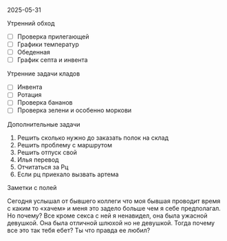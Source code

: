 2025-05-31


Утренний обход

- [ ] Проверка прилегающей
- [ ] Графики температур
- [ ] Обеденная
- [ ] График септа и инвента

Утренние задачи кладов
- [ ] Инвента
- [ ] Ротация
- [ ] Проверка бананов
- [ ] Проверка зелени и особенно моркови

Дополнительные задачи

1. Решить сколько нужно до заказать полок на склад
2. Решить проблему с маршрутом 
3. Решить отпуск свой
4. Илья перевод
5. Отчитаться за Рц
6. Если рц приехало вызвать артема

Заметки с полей

  Сегодня услышал от бывшего коллеги что моя бывшая проводит время с каким то «хачем» и меня это задело больше чем я себе предполагал. Но почему? Все кроме секса с ней я ненавидел, она была ужасной девушкой. Она была отличной шлюхой но не девушкой. Тогда почему все это так тебя ебет?
  Ты что правда ее любил?